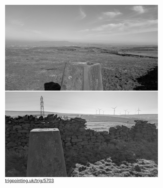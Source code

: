 ![PXL_20250320_092028065](images/PXL_20250320_092028065.jpg)
![PXL_20250320_091944158](images/PXL_20250320_091944158.jpg)
[trigpointing.uk/trig/5703](https://trigpointing.uk/trig/5703)